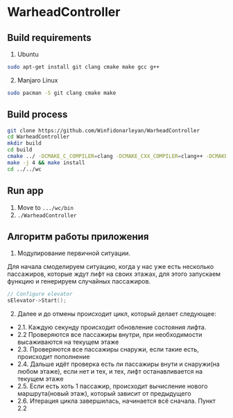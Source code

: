 # WarheadController

## Build requirements

1. Ubuntu

```sh
sudo apt-get install git clang cmake make gcc g++
```

2. Manjaro Linux

```sh
sudo pacman -S git clang cmake make
```

## Build process

```sh
git clone https://github.com/Winfidonarleyan/WarheadController
cd WarheadController
mkdir build
cd build
cmake ../ -DCMAKE_C_COMPILER=clang -DCMAKE_CXX_COMPILER=clang++ -DCMAKE_INSTALL_PREFIX=../../wc
make -j 4 && make install
cd ../../wc
```

## Run app
1. Move to `.../wc/bin`
2. `./WarheadController`

## Алгоритм работы приложения
1. Модулирование первичной ситуации.

Для начала смоделируем ситуацию, когда у нас уже есть несколько пассажиров, которые ждут лифт на своих этажах, для этого запускаем функцию и генерируем случайных пассажиров.

```cpp
// Configure elevator
sElevator->Start();
```

2. Далее и до отмены происходит цикл, который делает следующее:
- 2.1. Каждую секунду происходит обновление состояния лифта.
- 2.2 Проверяются все пассажиры внутри, при необходимости высаживаются на текущем этаже
- 2.3. Проверяются все пассажиры снаружи, если такие есть, происходит пополнение
- 2.4. Дальше идёт проверка есть ли пассажиры внути и снаружи(на любом этаже), если нет и тех, и тех, лифт останавливается на текущем этаже
- 2.5. Если есть хоть 1 пассажир, происходит вычисление нового маршрута(новый этаж), который зависит от предыдущего
- 2.6. Итерация цикла завершилась, начинается всё сначала. Пункт 2.2
